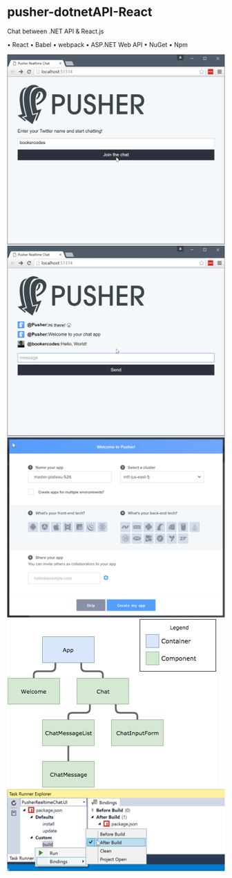 # pusher-dotnetAPI-React
Chat between .NET API &amp; React.js

• React
• Babel
• webpack
• ASP.NET Web API
• NuGet
• Npm


![alt text](https://github.com/Bris-bb/pusher-dotnetAPI-React/blob/master/Image/1.png)
![alt text](https://github.com/Bris-bb/pusher-dotnetAPI-React/blob/master/Image/2.png)
![alt text](https://github.com/Bris-bb/pusher-dotnetAPI-React/blob/master/Image/3.png)
![alt text](https://github.com/Bris-bb/pusher-dotnetAPI-React/blob/master/Image/4.png)
![alt text](https://github.com/Bris-bb/pusher-dotnetAPI-React/blob/master/Image/5.png)

